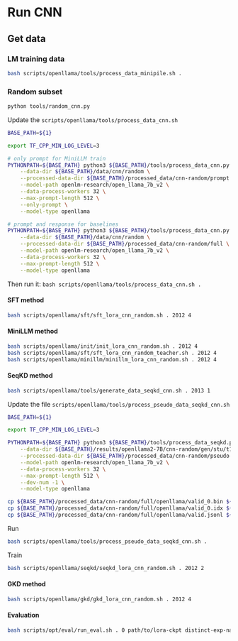 # Run CNN

## Get data

### LM training data

```bash
bash scripts/openllama/tools/process_data_minipile.sh .
```

### Random subset
```bash
python tools/random_cnn.py
```

Update the `scripts/openllama/tools/process_data_cnn.sh`

```bash
BASE_PATH=${1}

export TF_CPP_MIN_LOG_LEVEL=3

# only prompt for MiniLLM train
PYTHONPATH=${BASE_PATH} python3 ${BASE_PATH}/tools/process_data_cnn.py \
    --data-dir ${BASE_PATH}/data/cnn/random \
    --processed-data-dir ${BASE_PATH}/processed_data/cnn-random/prompt \
    --model-path openlm-research/open_llama_7b_v2 \
    --data-process-workers 32 \
    --max-prompt-length 512 \
    --only-prompt \
    --model-type openllama

# prompt and response for baselines
PYTHONPATH=${BASE_PATH} python3 ${BASE_PATH}/tools/process_data_cnn.py \
    --data-dir ${BASE_PATH}/data/cnn/random \
    --processed-data-dir ${BASE_PATH}/processed_data/cnn-random/full \
    --model-path openlm-research/open_llama_7b_v2 \
    --data-process-workers 32 \
    --max-prompt-length 512 \
    --model-type openllama
```

Then run it: `bash scripts/openllama/tools/process_data_cnn.sh .`

#### SFT method
```bash
bash scripts/openllama/sft/sft_lora_cnn_random.sh . 2012 4
```

#### MiniLLM method
```bash
bash scripts/openllama/init/init_lora_cnn_random.sh . 2012 4
bash scripts/openllama/sft/sft_lora_cnn_random_teacher.sh . 2012 4
bash scripts/openllama/minillm/minillm_lora_cnn_random.sh . 2012 4
```

#### SeqKD method
```bash
bash scripts/openllama/tools/generate_data_seqkd_cnn.sh . 2013 1
```

Update the file `scripts/openllama/tools/process_pseudo_data_seqkd_cnn.sh`

```bash
BASE_PATH=${1}

export TF_CPP_MIN_LOG_LEVEL=3

PYTHONPATH=${BASE_PATH} python3 ${BASE_PATH}/tools/process_data_seqkd.py \
    --data-dir ${BASE_PATH}/results/openllama2-7B/cnn-random/gen/stu/t1.0-l1024 \
    --processed-data-dir ${BASE_PATH}/processed_data/cnn-random/pseudo \
    --model-path openlm-research/open_llama_7b_v2 \
    --data-process-workers 32 \
    --max-prompt-length 512 \
    --dev-num -1 \
    --model-type openllama

cp ${BASE_PATH}/processed_data/cnn-random/full/openllama/valid_0.bin ${BASE_PATH}/processed_data/cnn-random/pseudo/openllama/
cp ${BASE_PATH}/processed_data/cnn-random/full/openllama/valid_0.idx ${BASE_PATH}/processed_data/cnn-random/pseudo/openllama/
cp ${BASE_PATH}/processed_data/cnn-random/full/openllama/valid.jsonl ${BASE_PATH}/processed_data/cnn-random/pseudo/openllama/
```

Run
```bash
bash scripts/openllama/tools/process_pseudo_data_seqkd_cnn.sh .
```

Train
```bash
bash scripts/openllama/seqkd/seqkd_lora_cnn_random.sh . 2012 2
```

#### GKD method
```bash
bash scripts/openllama/gkd/gkd_lora_cnn_random.sh . 2012 4
```

#### Evaluation
```bash
bash scripts/opt/eval/run_eval.sh . 0 path/to/lora-ckpt distinct-exp-name
```